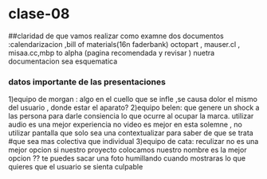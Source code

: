 # clase-08
##claridad de que vamos realizar como examne 
dos documentos :calendarizacion ,bill of materials(16n faderbank)
octopart , mauser.cl , misaa.cc,mbp to alpha  (pagina recomendada y revisar  )
nuetra documentacion sea esquematica 
### datos importante de las presentaciones 

1)equipo de morgan : algo en el cuello que se infle ,se causa dolor el mismo del usuario , 
donde estar el aparato? 
2)equipo belen: que genere un shock a las persona para darle consiencia lo que ocurre al ocupar la marca.
utilizar audio es una mejor experiencia 
no video es mejor en esta solemne , no utilizar pantalla que solo sea una contextualizar para saber de que se trata
#que sea mas colectiva que individual 
3)equipo de cata: reculizar no es una mejor opcion 
si nuestro proyecto colocamos nuestro nombre es la mejor opcion ??
te puedes sacar una foto humillando 
cuando mostraras lo que quieres que el usuario se sienta culpable 
